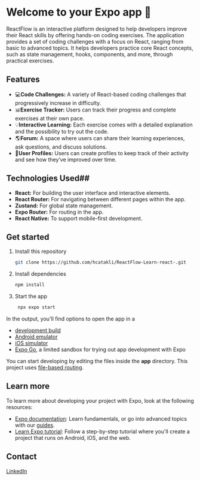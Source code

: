 # Welcome to your Expo app 👋

ReactFlow is an interactive platform designed to help developers improve their React skills by offering hands-on coding exercises. The application provides a set of coding challenges with a focus on React, ranging from basic to advanced topics. It helps developers practice core React concepts, such as state management, hooks, components, and more, through practical exercises.


## Features

- 💻**Code Challenges:** A variety of React-based coding challenges that progressively increase in difficulty.
- 📊**Exercise Tracker:** Users can track their progress and complete exercises at their own pace.
- 💡**Interactive Learning:** Each exercise comes with a detailed explanation and the possibility to try out the code.
- 🌎**Forum:** A space where users can share their learning experiences, ask questions, and discuss solutions.
- 🥇**User Profiles:** Users can create profiles to keep track of their activity and see how they’ve improved over time.


## Technologies Used##

- **React:** For building the user interface and interactive elements.
- **React Router:** For navigating between different pages within the app.
- **Zustand:** For global state management.
- **Expo Router:** For routing in the app.
- **React Native:** To support mobile-first development.


## Get started
1. Install this repository
   ```bash
   git clone https://github.com/hcatakli/ReactFlow-Learn-react-.git
   ```

2. Install dependencies

   ```bash
   npm install
   ```

3. Start the app

   ```bash
    npx expo start
   ```

In the output, you'll find options to open the app in a

- [development build](https://docs.expo.dev/develop/development-builds/introduction/)
- [Android emulator](https://docs.expo.dev/workflow/android-studio-emulator/)
- [iOS simulator](https://docs.expo.dev/workflow/ios-simulator/)
- [Expo Go](https://expo.dev/go), a limited sandbox for trying out app development with Expo

You can start developing by editing the files inside the **app** directory. This project uses [file-based routing](https://docs.expo.dev/router/introduction).


## Learn more

To learn more about developing your project with Expo, look at the following resources:

- [Expo documentation](https://docs.expo.dev/): Learn fundamentals, or go into advanced topics with our [guides](https://docs.expo.dev/guides).
- [Learn Expo tutorial](https://docs.expo.dev/tutorial/introduction/): Follow a step-by-step tutorial where you'll create a project that runs on Android, iOS, and the web.

## Contact

[LinkedIn](https://www.linkedin.com/in/hafsa-%C3%A7atakli-0b9194259/)


